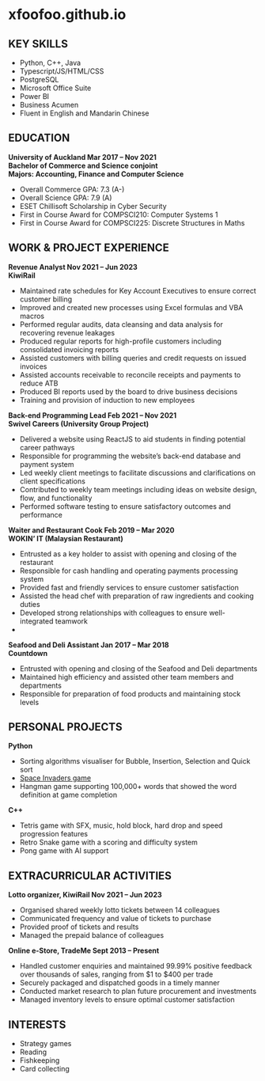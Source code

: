 # xfoofoo.github.io

## KEY SKILLS
- Python, C++, Java
- Typescript/JS/HTML/CSS
- PostgreSQL
- Microsoft Office Suite
- Power BI
- Business Acumen
- Fluent in English and Mandarin Chinese

## EDUCATION
**University of Auckland Mar 2017 – Nov 2021**  
**Bachelor of Commerce and Science conjoint**  
**Majors: Accounting, Finance and Computer Science**
- Overall Commerce GPA: 7.3 (A-)
- Overall Science GPA: 7.9 (A)
- ESET Chillisoft Scholarship in Cyber Security
- First in Course Award for COMPSCI210: Computer Systems 1
- First in Course Award for COMPSCI225: Discrete Structures in Maths

## WORK & PROJECT EXPERIENCE
**Revenue Analyst Nov 2021 – Jun 2023**  
**KiwiRail**
- Maintained rate schedules for Key Account Executives to ensure correct customer billing
- Improved and created new processes using Excel formulas and VBA macros
- Performed regular audits, data cleansing and data analysis for recovering revenue leakages
- Produced regular reports for high-profile customers including consolidated invoicing reports
- Assisted customers with billing queries and credit requests on issued invoices
- Assisted accounts receivable to reconcile receipts and payments to reduce ATB
- Produced BI reports used by the board to drive business decisions
- Training and provision of induction to new employees
 
**Back-end Programming Lead Feb 2021 – Nov 2021**  
**Swivel Careers (University Group Project)**
- Delivered a website using ReactJS to aid students in finding potential career pathways
- Responsible for programming the website’s back-end database and payment system
- Led weekly client meetings to facilitate discussions and clarifications on client specifications
- Contributed to weekly team meetings including ideas on website design, flow, and functionality
- Performed software testing to ensure satisfactory outcomes and performance
  
**Waiter and Restaurant Cook Feb 2019 – Mar 2020**  
**WOKIN’ IT (Malaysian Restaurant)**
- Entrusted as a key holder to assist with opening and closing of the restaurant
- Responsible for cash handling and operating payments processing system
- Provided fast and friendly services to ensure customer satisfaction
- Assisted the head chef with preparation of raw ingredients and cooking duties
- Developed strong relationships with colleagues to ensure well-integrated teamwork
- 
**Seafood and Deli Assistant Jan 2017 – Mar 2018**  
**Countdown**
- Entrusted with opening and closing of the Seafood and Deli departments
- Maintained high efficiency and assisted other team members and departments
- Responsible for preparation of food products and maintaining stock levels

## PERSONAL PROJECTS  
**Python**
- Sorting algorithms visualiser for Bubble, Insertion, Selection and Quick sort
- [Space Invaders game](https://spacemonster.netlify.app)
- Hangman game supporting 100,000+ words that showed the word definition at game
completion

**C++**
- Tetris game with SFX, music, hold block, hard drop and speed progression features
- Retro Snake game with a scoring and difficulty system
- Pong game with AI support

## EXTRACURRICULAR ACTIVITIES  
**Lotto organizer, KiwiRail Nov 2021 – Jun 2023**
- Organised shared weekly lotto tickets between 14 colleagues
- Communicated frequency and value of tickets to purchase
- Provided proof of tickets and results
- Managed the prepaid balance of colleagues
  
**Online e-Store, TradeMe Sept 2013 – Present**
- Handled customer enquiries and maintained 99.99% positive feedback over thousands of sales,
ranging from $1 to $400 per trade
- Securely packaged and dispatched goods in a timely manner
- Conducted market research to plan future procurement and investments
- Managed inventory levels to ensure optimal customer satisfaction
  
## INTERESTS
- Strategy games
- Reading
- Fishkeeping
- Card collecting
